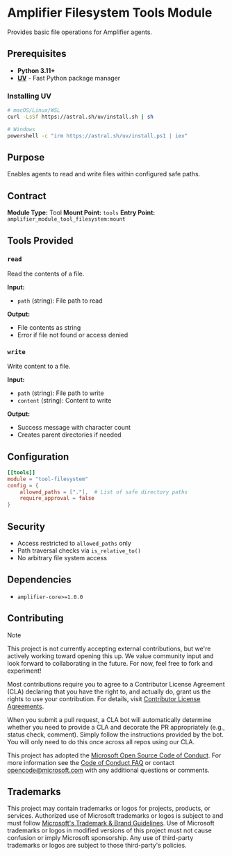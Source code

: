 # Amplifier Filesystem Tools Module

Provides basic file operations for Amplifier agents.

## Prerequisites

- **Python 3.11+**
- **[UV](https://github.com/astral-sh/uv)** - Fast Python package manager

### Installing UV

```bash
# macOS/Linux/WSL
curl -LsSf https://astral.sh/uv/install.sh | sh

# Windows
powershell -c "irm https://astral.sh/uv/install.ps1 | iex"
```

## Purpose

Enables agents to read and write files within configured safe paths.

## Contract

**Module Type:** Tool
**Mount Point:** `tools`
**Entry Point:** `amplifier_module_tool_filesystem:mount`

## Tools Provided

### `read`

Read the contents of a file.

**Input:**

- `path` (string): File path to read

**Output:**

- File contents as string
- Error if file not found or access denied

### `write`

Write content to a file.

**Input:**

- `path` (string): File path to write
- `content` (string): Content to write

**Output:**

- Success message with character count
- Creates parent directories if needed

## Configuration

```toml
[[tools]]
module = "tool-filesystem"
config = {
    allowed_paths = ["."],  # List of safe directory paths
    require_approval = false
}
```

## Security

- Access restricted to `allowed_paths` only
- Path traversal checks via `is_relative_to()`
- No arbitrary file system access

## Dependencies

- `amplifier-core>=1.0.0`

## Contributing

> [!NOTE]
> This project is not currently accepting external contributions, but we're actively working toward opening this up. We value community input and look forward to collaborating in the future. For now, feel free to fork and experiment!

Most contributions require you to agree to a
Contributor License Agreement (CLA) declaring that you have the right to, and actually do, grant us
the rights to use your contribution. For details, visit [Contributor License Agreements](https://cla.opensource.microsoft.com).

When you submit a pull request, a CLA bot will automatically determine whether you need to provide
a CLA and decorate the PR appropriately (e.g., status check, comment). Simply follow the instructions
provided by the bot. You will only need to do this once across all repos using our CLA.

This project has adopted the [Microsoft Open Source Code of Conduct](https://opensource.microsoft.com/codeofconduct/).
For more information see the [Code of Conduct FAQ](https://opensource.microsoft.com/codeofconduct/faq/) or
contact [opencode@microsoft.com](mailto:opencode@microsoft.com) with any additional questions or comments.

## Trademarks

This project may contain trademarks or logos for projects, products, or services. Authorized use of Microsoft
trademarks or logos is subject to and must follow
[Microsoft's Trademark & Brand Guidelines](https://www.microsoft.com/legal/intellectualproperty/trademarks/usage/general).
Use of Microsoft trademarks or logos in modified versions of this project must not cause confusion or imply Microsoft sponsorship.
Any use of third-party trademarks or logos are subject to those third-party's policies.
